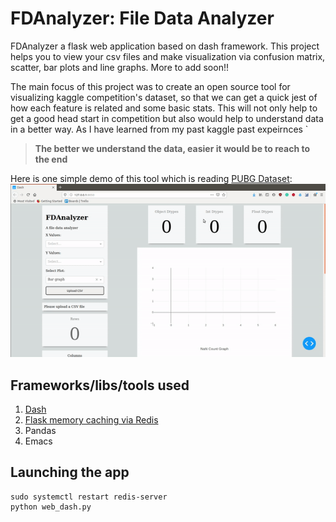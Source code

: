 # FDAnalyzer: File Data Analyzer
FDAnalyzer a flask web application based on dash framework. This project helps you to view your csv files and make visualization via confusion matrix, scatter, bar plots and line graphs. More to add soon!!

The main focus of this project was to create an open source tool for visualizing kaggle competition's dataset, so that we can get a quick jest of how each feature is related and some basic stats. This will not only help to get a good head start in competition but also would help to understand data in a better way. As I have learned from my past kaggle past expeirnces `

> **The better we understand the data, easier it would be to reach to the end**

Here is one simple demo of this tool which is reading
[PUBG Dataset](https://www.kaggle.com/c/pubg-finish-placement-prediction):
![Alt Text](./demo.gif)

## Frameworks/libs/tools used
1. [Dash](https://plot.ly/dash/)
2. [Flask memory caching via Redis](https://flask-caching.readthedocs.io/en/latest/)
3. Pandas
4. Emacs

##  Launching the app

    sudo systemctl restart redis-server
    python web_dash.py


